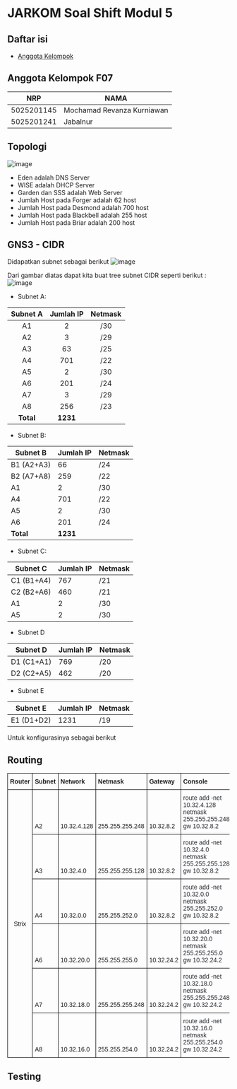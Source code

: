 # JARKOM Soal Shift Modul 5

## Daftar isi

- [Anggota Kelompok](#anggota-kelompok)

## Anggota Kelompok F07

| NRP        | NAMA                       |
| ---------- | -------------------------- |
| 5025201145 | Mochamad Revanza Kurniawan |
| 5025201241 | Jabalnur                   |

## Topologi
![image](https://user-images.githubusercontent.com/73029778/206865347-d348e6c0-789a-4154-ad65-2d1b7243bfc9.png)

- Eden adalah DNS Server
- WISE adalah DHCP Server
- Garden dan SSS adalah Web Server
- Jumlah Host pada Forger adalah 62 host
- Jumlah Host pada Desmond adalah 700 host
- Jumlah Host pada Blackbell adalah 255 host
- Jumlah Host pada Briar adalah 200 host

## GNS3 - CIDR

Didapatkan subnet sebagai berikut
![image](https://user-images.githubusercontent.com/73029778/206865356-c3a1f9b1-c084-41c5-8c01-6dcf0a23c16e.png)

Dari gambar diatas dapat kita buat tree subnet CIDR seperti berikut :
![image](https://user-images.githubusercontent.com/73029778/206865362-105d288e-1306-4c22-847a-f9921f3d9524.png)

- Subnet A: <br>

|  Subnet A | Jumlah IP | Netmask |
| :-------: | :-------: | :-----: |
|    A1     |   2    |   /30   |
|    A2     |    3    |   /29   |
|    A3     |   63     |   /25   |
|    A4     |   701     |   /22   |
|    A5     |   2     |   /30   |
|    A6     |    201    |   /24   |
|    A7     |    3    |   /29   |
|    A8     |     256    |   /23   |
| **Total** | **1231**  | |

- Subnet B:<br>

| Subnet B    | Jumlah IP | Netmask |
| ----------- | --------- | ------- |
| B1 (A2+A3) | 66       | /24     |
| B2 (A7+A8) | 259       | /22     |
| A1          | 2      | /30     |
| A4          | 701       | /22     |
| A5          | 2       | /30     |
| A6          | 201        | /24     |
| **Total**   | **1231**  | |

- Subnet C:<br>

| Subnet C    | Jumlah IP | Netmask |
| ----------- | --------- | ------- |
| C1 (B1+A4)  | 767      | /21     |
| C2 (B2+A6)  | 460       | /21     |
| A1          | 2       | /30     |
| A5          | 2        | /30     |

- Subnet D<br>

| Subnet D    | Jumlah IP | Netmask |
| ----------- | --------- | ------- |
| D1 (C1+A1) | 769      | /20     |
| D2 (C2+A5) | 462       | /20     |

- Subnet E<br>

| Subnet E   | Jumlah IP | Netmask |
| ---------- | --------- | ------- |
| E1 (D1+D2) | 1231      | /19     |

Untuk konfigurasinya sebagai berikut


## Routing

<style type="text/css">
.tg  {border-collapse:collapse;border-spacing:0;}
.tg td{border-color:black;border-style:solid;border-width:1px;font-family:Arial, sans-serif;font-size:14px;
  overflow:hidden;padding:10px 5px;word-break:normal;}
.tg th{border-color:black;border-style:solid;border-width:1px;font-family:Arial, sans-serif;font-size:14px;
  font-weight:normal;overflow:hidden;padding:10px 5px;word-break:normal;}
.tg .tg-j6zm{font-weight:bold;text-align:left;vertical-align:bottom}
.tg .tg-nrix{text-align:center;vertical-align:middle}
.tg .tg-7zrl{text-align:left;vertical-align:bottom}
.tg .tg-5pjk{color:#24292F;text-align:left;vertical-align:bottom}
</style>
<table class="tg">
<thead>
  <tr>
    <th class="tg-j6zm"><span style="font-weight:bold">Router</span></th>
    <th class="tg-j6zm"><span style="font-weight:bold">Subnet</span></th>
    <th class="tg-j6zm"><span style="font-weight:bold">Network</span></th>
    <th class="tg-j6zm"><span style="font-weight:bold">Netmask</span></th>
    <th class="tg-j6zm"><span style="font-weight:bold">Gateway</span></th>
    <th class="tg-j6zm"><span style="font-weight:bold">Console</span></th>
  </tr>
</thead>
<tbody>
  <tr>
    <td class="tg-nrix" rowspan="6">Strix</td>
    <td class="tg-7zrl">A2</td>
    <td class="tg-7zrl">10.32.4.128</td>
    <td class="tg-7zrl">255.255.255.248</td>
    <td class="tg-7zrl">10.32.8.2</td>
    <td class="tg-5pjk"><span style="color:#24292F">route add -net 10.32.4.128 netmask 255.255.255.248 gw 10.32.8.2</span></td>
  </tr>
  <tr>
    <td class="tg-7zrl">A3</td>
    <td class="tg-7zrl">10.32.4.0</td>
    <td class="tg-7zrl">255.255.255.128</td>
    <td class="tg-7zrl">10.32.8.2</td>
    <td class="tg-5pjk"><span style="color:#24292F">route add -net 10.32.4.0 netmask 255.255.255.128 gw 10.32.8.2</span></td>
  </tr>
  <tr>
    <td class="tg-7zrl">A4</td>
    <td class="tg-7zrl">10.32.0.0</td>
    <td class="tg-7zrl">255.255.252.0</td>
    <td class="tg-7zrl">10.32.8.2</td>
    <td class="tg-5pjk"><span style="color:#24292F">route add -net 10.32.0.0 netmask 255.255.252.0 gw 10.32.8.2</span></td>
  </tr>
  <tr>
    <td class="tg-7zrl">A6</td>
    <td class="tg-7zrl">10.32.20.0</td>
    <td class="tg-7zrl">255.255.255.0</td>
    <td class="tg-7zrl">10.32.24.2</td>
    <td class="tg-5pjk"><span style="color:#24292F">route add -net 10.32.20.0 netmask 255.255.255.0 gw 10.32.24.2</span></td>
  </tr>
  <tr>
    <td class="tg-7zrl">A7</td>
    <td class="tg-7zrl">10.32.18.0</td>
    <td class="tg-7zrl">255.255.255.248</td>
    <td class="tg-7zrl">10.32.24.2</td>
    <td class="tg-5pjk"><span style="color:#24292F">route add -net 10.32.18.0 netmask 255.255.255.248 gw 10.32.24.2</span></td>
  </tr>
  <tr>
    <td class="tg-7zrl">A8</td>
    <td class="tg-7zrl">10.32.16.0</td>
    <td class="tg-7zrl">255.255.254.0</td>
    <td class="tg-7zrl">10.32.24.2</td>
    <td class="tg-5pjk"><span style="color:#24292F">route add -net 10.32.16.0 netmask 255.255.254.0 gw 10.32.24.2</span></td>
  </tr>
</tbody>
</table>

## Testing
